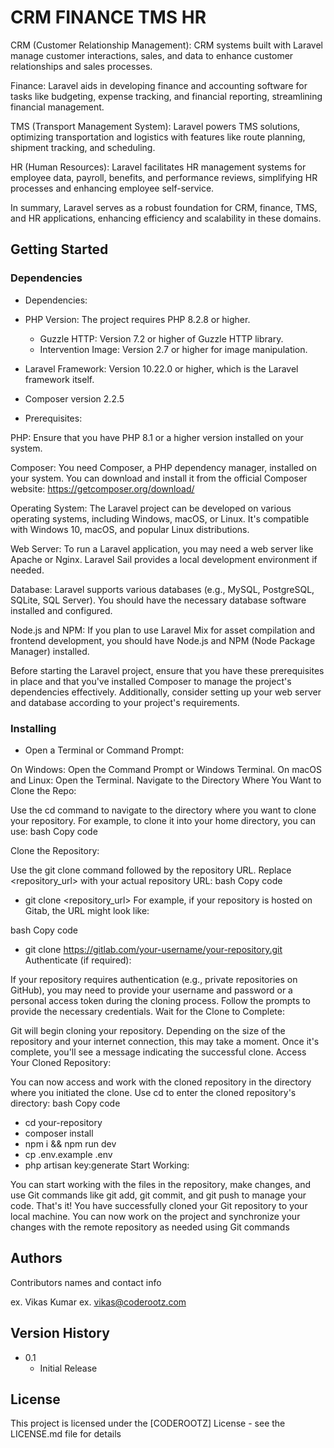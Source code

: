 # CRM FINANCE TMS HR

CRM (Customer Relationship Management): CRM systems built with Laravel manage customer interactions, sales, and data to enhance customer relationships and sales processes.

Finance: Laravel aids in developing finance and accounting software for tasks like budgeting, expense tracking, and financial reporting, streamlining financial management.

TMS (Transport Management System): Laravel powers TMS solutions, optimizing transportation and logistics with features like route planning, shipment tracking, and scheduling.

HR (Human Resources): Laravel facilitates HR management systems for employee data, payroll, benefits, and performance reviews, simplifying HR processes and enhancing employee self-service.

In summary, Laravel serves as a robust foundation for CRM, finance, TMS, and HR applications, enhancing efficiency and scalability in these domains.

## Getting Started

### Dependencies

-   Dependencies:

-   PHP Version: The project requires PHP 8.2.8 or higher.
    -   Guzzle HTTP: Version 7.2 or higher of Guzzle HTTP library.
    -   Intervention Image: Version 2.7 or higher for image manipulation.
-   Laravel Framework: Version 10.22.0 or higher, which is the Laravel framework itself.
-   Composer version 2.2.5

-   Prerequisites:

PHP: Ensure that you have PHP 8.1 or a higher version installed on your system.

Composer: You need Composer, a PHP dependency manager, installed on your system. You can download and install it from the official Composer website: https://getcomposer.org/download/

Operating System: The Laravel project can be developed on various operating systems, including Windows, macOS, or Linux. It's compatible with Windows 10, macOS, and popular Linux distributions.

Web Server: To run a Laravel application, you may need a web server like Apache or Nginx. Laravel Sail provides a local development environment if needed.

Database: Laravel supports various databases (e.g., MySQL, PostgreSQL, SQLite, SQL Server). You should have the necessary database software installed and configured.

Node.js and NPM: If you plan to use Laravel Mix for asset compilation and frontend development, you should have Node.js and NPM (Node Package Manager) installed.

Before starting the Laravel project, ensure that you have these prerequisites in place and that you've installed Composer to manage the project's dependencies effectively. Additionally, consider setting up your web server and database according to your project's requirements.

### Installing

-   Open a Terminal or Command Prompt:

On Windows: Open the Command Prompt or Windows Terminal.
On macOS and Linux: Open the Terminal.
Navigate to the Directory Where You Want to Clone the Repo:

Use the cd command to navigate to the directory where you want to clone your repository. For example, to clone it into your home directory, you can use:
bash
Copy code

Clone the Repository:

Use the git clone command followed by the repository URL. Replace <repository_url> with your actual repository URL:
bash
Copy code

-   git clone <repository_url>
    For example, if your repository is hosted on Gitab, the URL might look like:

bash
Copy code

-   git clone https://gitlab.com/your-username/your-repository.git
    Authenticate (if required):

If your repository requires authentication (e.g., private repositories on GitHub), you may need to provide your username and password or a personal access token during the cloning process. Follow the prompts to provide the necessary credentials.
Wait for the Clone to Complete:

Git will begin cloning your repository. Depending on the size of the repository and your internet connection, this may take a moment. Once it's complete, you'll see a message indicating the successful clone.
Access Your Cloned Repository:

You can now access and work with the cloned repository in the directory where you initiated the clone. Use cd to enter the cloned repository's directory:
bash
Copy code

-   cd your-repository
-   composer install
-   npm i && npm run dev
-   cp .env.example .env
-   php artisan key:generate
    Start Working:

You can start working with the files in the repository, make changes, and use Git commands like git add, git commit, and git push to manage your code.
That's it! You have successfully cloned your Git repository to your local machine. You can now work on the project and synchronize your changes with the remote repository as needed using Git commands

## Authors

Contributors names and contact info

ex. Vikas Kumar
ex. vikas@coderootz.com

## Version History

-   0.1
    -   Initial Release

## License

This project is licensed under the [CODEROOTZ] License - see the LICENSE.md file for details
